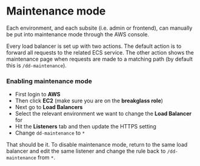 # Maintenance mode

Each environment, and each subsite (i.e. admin or frontend), can manually be put into maintenance mode through the AWS console.

Every load balancer is set up with two actions. The default action is to forward all requests to the related ECS service. The other action shows the maintenance page when requests are made to a matching path (by default this is `/dd-maintenance`).

### Enabling maintenance mode
- First login to **AWS**
- Then click **EC2** (make sure you are on the **breakglass role**)
- Next go to **Load Balancers**
- Select the relevant environment we want to change the **Load Balancer** for
- Hit the **Listeners** tab and then update the HTTPS setting
- Change `dd-maintenance` to `*`

That should be it. To disable maintenance mode, return to the same load balancer and edit the same listener and change the rule back to `/dd-maintenance` from `*`.


